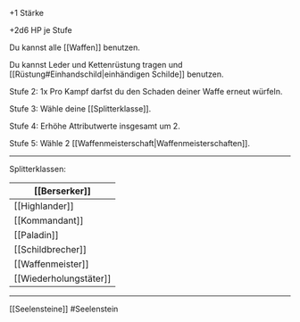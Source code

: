 +1 Stärke 

+2d6 HP je Stufe


Du kannst alle [[Waffen]] benutzen.

Du kannst Leder und Kettenrüstung tragen und [[Rüstung#Einhandschild|einhändigen Schilde]] benutzen.


Stufe 2:
1x Pro Kampf darfst du den Schaden deiner Waffe erneut würfeln.

Stufe 3: 
Wähle deine [[Splitterklasse]].

Stufe 4: 
Erhöhe Attributwerte insgesamt um 2.

Stufe 5: 
Wähle 2 [[Waffenmeisterschaft|Waffenmeisterschaften]].

---

Splitterklassen: 

| [[Berserker]]          |
| ---------------------- |
| [[Highlander]]         |
| [[Kommandant]]         |
| [[Paladin]]            |
| [[Schildbrecher]]      |
| [[Waffenmeister]]      |
| [[Wiederholungstäter]] |

---
[[Seelensteine]]
#Seelenstein